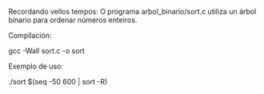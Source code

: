 Recordando vellos tempos: O programa arbol_binario/sort.c utiliza un árbol binario para ordenar números enteiros.

Compilación:

gcc -Wall sort.c -o sort

Exemplo de uso:

./sort $(seq -50 600 | sort -R)

